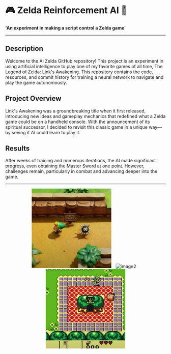 # 🎮 Zelda Reinforcement AI 💎

**'An experiment in making a script control a Zelda game'**

---

## Description

Welcome to the AI Zelda GitHub repository! This project is an experiment in using artificial intelligence to play one of my favorite games of all time, The Legend of Zelda: Link's Awakening. This repository contains the code, resources, and commit history for training a neural network to navigate and play the game autonomously.

## Project Overview
Link's Awakening was a groundbreaking title when it first released, introducing new ideas and gameplay mechanics that redefined what a Zelda game could be on a handheld console. With the announcement of its spiritual successor, I decided to revisit this classic game in a unique way—by seeing if AI could learn to play it.

## Results
After weeks of training and numerous iterations, the AI made significant progress, even obtaining the Master Sword at one point. However, challenges remain, particularly in combat and advancing deeper into the game.

---

<div align="center">
  <img src="images/O1.png" alt="image1" width="250" style="margin-right: 10px;"/>
  <img src="images/O2.gif" alt="image2" width="250" style="margin-right: 10px;"/>
  <img src="images/O3.png" alt="image3" width="250"/>
</div>